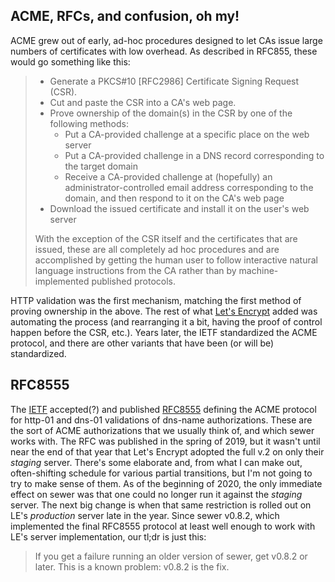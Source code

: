 ## ACME, RFCs, and confusion, oh my!

ACME grew out of early, ad-hoc procedures designed to let CAs issue large
numbers of certificates with low overhead.  As described in RFC855, these
would go something like this:

> * Generate a PKCS#10 [RFC2986] Certificate Signing Request (CSR).
> * Cut and paste the CSR into a CA's web page.
> * Prove ownership of the domain(s) in the CSR by one of the following methods:
>     + Put a CA-provided challenge at a specific place on the web server
>     + Put a CA-provided challenge in a DNS record corresponding to the target domain
>     + Receive a CA-provided challenge at (hopefully) an administrator-controlled email 
>       address corresponding to the domain, and then respond to it on the CA's web page
> * Download the issued certificate and install it on the user's web server
>
> With the exception of the CSR itself and the certificates that are
> issued, these are all completely ad hoc procedures and are
> accomplished by getting the human user to follow interactive natural
> language instructions from the CA rather than by machine-implemented
> published protocols.

HTTP validation was the first mechanism, matching the first method of
proving ownership in the above.  The rest of what
[Let's Encrypt](https://letsencrypt.org)
added was automating the process (and rearranging it a bit, having the proof
of control happen before the CSR, etc.).  Years later, the IETF standardized
the ACME protocol, and there are other variants that have been (or will be)
standardized.

## RFC8555

The [IETF](https://www.ietf.org/) accepted(?) and published
[RFC8555](https://tools.ietf.org/html/rfc8555) defining the ACME protocol
for http-01 and dns-01 validations of dns-name authorizations.  These are
the sort of ACME authorizations that we usually think of, and which sewer
works with.  The RFC was published in the spring of 2019, but it wasn't
until near the end of that year that Let's Encrypt adopted the full v.2 on
only their *staging* server.  There's some elaborate and, from what I can
make out, often-shifting schedule for various partial transitions, but I'm
not going to try to make sense of them.  As of the beginning of 2020, the
only immediate effect on sewer was that one could no longer run it against
the *staging* server.  The next big change is when that same restriction is
rolled out on LE's *production* server late in the year.  Since sewer
v0.8.2, which implemented the final RFC8555 protocol at least well enough to
work with LE's server implementation, our tl;dr is just this:

> If you get a failure running an older version of sewer, get v0.8.2 or
> later.  This is a known problem: v0.8.2 is the fix.
